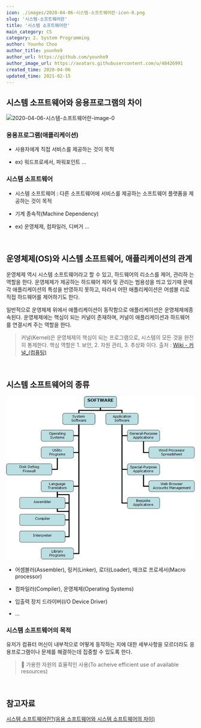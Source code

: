 ```yaml
---
icon: ./images/2020-04-06-시스템-소프트웨어란-icon-0.png
slug: '시스템-소프트웨어란'
title: '시스템 소프트웨어란'
main_category: CS
category: 2. System Programming
author: Younho Choo
author_title: younho9
author_url: https://github.com/younho9
author_image_url: https://avatars.githubusercontent.com/u/48426991
created_time: 2020-04-06
updated_time: 2021-02-15
---
```


## 시스템 소프트웨어와 응용프로그램의 차이

![2020-04-06-시스템-소프트웨어란-image-0](https://www.learncomputerscienceonline.com/wp-content/uploads/2019/06/Computer-System-Architecture.jpg)

### 응용프로그램(애플리케이션)

- 사용자에게 직접 서비스를 제공하는 것이 목적

- ex) 워드프로세서, 파워포인트 ...

### 시스템 소프트웨어

- 시스템 소프트웨어 : 다른 소프트웨어에 서비스를 제공하는 소프트웨어 플랫폼을 제
  공하는 것이 목적

- 기계 종속적(Machine Dependency)

- ex) 운영체제, 컴파일러, 디버거 ...

<br />

## 운영체제(OS)와 시스템 소프트웨어, 애플리케이션의 관계

운영체제 역시 시스템 소프트웨어라고 할 수 있고, 하드웨어의 리소스를 제어, 관리하
는 역할을 한다. 운영체제가 제공하는 하드웨어 제어 및 관리는 범용성을 띄고 있기때
문에 각 애플리케이션의 특성을 반영하지 못하고, 따라서 어떤 애플리케이션은 어셈블
리로 직접 하드웨어를 제어하기도 한다.

일반적으로 운영체제 위에서 애플리케이션이 동작함으로 애플리케이션은 운영체제에종
속된다. 운영체제에는 핵심이 되는 커널이 존재하며, 커널이 애플리케이션과 하드웨어
를 연결시켜 주는 역할을 한다.

> 커널(Kernel)은 운영체제의 핵심이 되는 프로그램으로, 시스템의 모든 것을 완전히
> 통제한다. 핵심 역할은 1. 보안, 2. 자원 관리, 3. 추상화 이다. 출처 :
> [Wiki - 커널\_(컴퓨팅)](<https://ko.wikipedia.org/wiki/%EC%BB%A4%EB%84%90_(%EC%BB%B4%ED%93%A8%ED%8C%85)>)

<br />

## 시스템 소프트웨어의 종류

![2020-04-06-시스템-소프트웨어란-image-1](./images/2020-04-06-시스템-소프트웨어란-image-1.png)

- 어셈블러(Assembler), 링커(Linker), 로더(Loader), 매크로 프로세서(Macro
  processor)

- 컴파일러(Compiler), 운영체제(Operating Systems)

- 입출력 장치 드라이버(I/O Device Driver)

- ...

### 시스템 소프트웨어의 목적

유저가 컴퓨터 머신이 내부적으로 어떻게 동작하는 지에 대한 세부사항을 모르더라도
응용프로그램이나 문제를 해결하는데 집중할 수 있도록 한다.

> 📌 가용한 자원의 효율적인 사용(To acheive efficient use of available
> resources)

<br />

## 참고자료

[시스템 소프트웨어란?(응용 소프트웨어와 시스템 소프트웨어의 차이)](http://dev.youngkyu.kr/5?category=577623)
